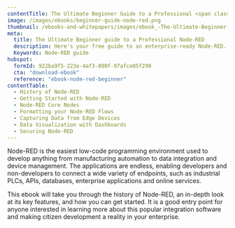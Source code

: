 ```yaml
---
contentTitle: The Ultimate Beginner Guide to a Professional <span class="inline-block">Node-RED</span>
image: /images/ebooks/beginner-guide-node-red.png
thumbnail: /ebooks-and-whitepapers/images/ebook_-The-Ultimate-Beginner-Guide-to-a-Professional-Node-RED.png
meta:
  title: The Ultimate Beginner guide to a Professional Node-RED
  description: Here's your free guide to an enterprise-ready Node-RED. Learn all about Node-RED history to securing your flows and dashboard data visualization. Download now!
  Keywords: Node-RED guide
hubspot:
  formId: 922ba9f5-223e-4af3-890f-97afce05f290
  cta: "download-ebook"
  reference: "ebook-node-red-beginner"
contentTable:
  - History of Node-RED
  - Getting Started with Node-RED
  - Node-RED Core Nodes
  - Formatting your Node-RED Flows
  - Capturing Data from Edge Devices
  - Data Visualization with Dashboards
  - Securing Node-RED
---
```


Node-RED is the easiest low-code programming environment used to develop anything from manufacturing automation to data integration and device management. The applications are endless, enabling developers and non-developers to connect a wide variety of endpoints, such as industrial PLCs, APIs, databases, enterprise applications and online services. 

This ebook will take you through the history of Node-RED, an in-depth look at its key features, and how you can get started. It is a good entry point for anyone interested in learning more about this popular integration software and making citizen development a reality in your enterprise.     
